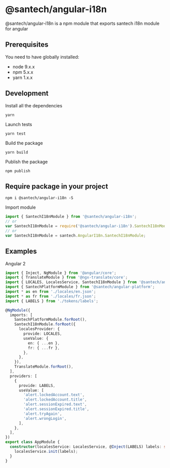 # @santech/angular-i18n

@santech/angular-i18n is a npm module that exports santech i18n module for angular

## Prerequisites

You need to have globally installed:

* node 9.x.x
* npm 5.x.x
* yarn 1.x.x

## Development

Install all the dependencies

```
yarn
```

Launch tests

```
yarn test
```

Build the package

```
yarn build
```

Publish the package

```
npm publish
```

## Require package in your project

```
npm i @santech/angular-i18n -S
```

Import module

```javascript
import { SantechI18nModule } from '@santech/angular-i18n';
// or
var SantechI18nModule = require('@santech/angular-i18n').SantechI18nModule;
// or
var SantechI18nModule = santech.AngularI18n.SantechI18nModule;
```

## Examples

Angular 2

```typescript
import { Inject, NgModule } from '@angular/core';
import { TranslateModule } from '@ngx-translate/core';
import { LOCALES, LocalesService, SantechI18nModule } from '@santech/angular-i18n';
import { SantechPlatformModule } from '@santech/angular-platform';
import * as en from './locales/en.json';
import * as fr from './locales/fr.json';
import { LABELS } from './tokens/labels';

@NgModule({
  imports: [
    SantechPlatformModule.forRoot(),
    SantechI18nModule.forRoot({
      localesProvider: {
        provide: LOCALES,
        useValue: {
          en: { ...en },
          fr: { ...fr },
        },
      },
    }),
    TranslateModule.forRoot(),
  ],
  providers: [
    {
      provide: LABELS,
      useValue: [
        'alert.lockedAccount.text',
        'alert.lockedAccount.title',
        'alert.sessionExpired.text',
        'alert.sessionExpired.title',
        'alert.tryAgain',
        'alert.wrongLogin',
      ],
    },
  ],
})
export class AppModule {
  constructor(localesService: LocalesService, @Inject(LABELS) labels: string[]) {
    localesService.init(labels);
  }
}
```
